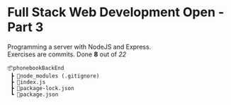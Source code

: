 <h1>Full Stack Web Development Open - Part 3</h1>

Programming a server with NodeJS and Express.</br>
Exercises are commits. Done **8** out of *22*

```
📦phonebookBackEnd
 ┣ 📂node_modules (.gitignore)
 ┣ 📜index.js
 ┣ 📜package-lock.json
 ┗ 📜package.json
```